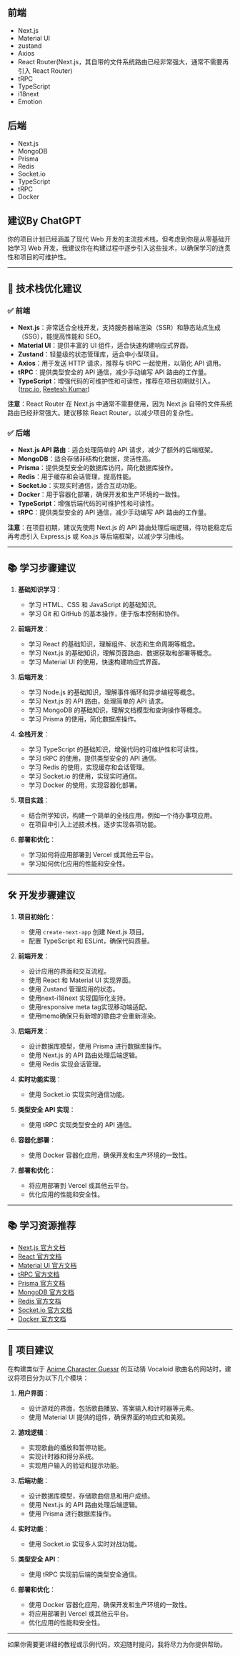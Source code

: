 ## 前端
- Next.js
- Material UI
- zustand
- Axios
- React Router(Next.js，其自带的文件系统路由已经非常强大，通常不需要再引入 React Router)
- tRPC
- TypeScript
- i18next
- Emotion


## 后端
- Next.js
- MongoDB
- Prisma
- Redis
- Socket.io
- TypeScript
- tRPC
- Docker


## 建议By ChatGPT

你的项目计划已经涵盖了现代 Web 开发的主流技术栈，但考虑到你是从零基础开始学习 Web 开发，我建议你在构建过程中逐步引入这些技术，以确保学习的连贯性和项目的可维护性。

---

## 🧰 技术栈优化建议

### ✅ 前端

* **Next.js**：非常适合全栈开发，支持服务器端渲染（SSR）和静态站点生成（SSG），能提高性能和 SEO。
* **Material UI**：提供丰富的 UI 组件，适合快速构建响应式界面。
* **Zustand**：轻量级的状态管理库，适合中小型项目。
* **Axios**：用于发送 HTTP 请求，推荐与 tRPC 一起使用，以简化 API 调用。
* **tRPC**：提供类型安全的 API 通信，减少手动编写 API 路由的工作量。
* **TypeScript**：增强代码的可维护性和可读性，推荐在项目初期就引入。([trpc.io][1], [Reetesh Kumar][2])

**注意**：React Router 在 Next.js 中通常不需要使用，因为 Next.js 自带的文件系统路由已经非常强大。建议移除 React Router，以减少项目的复杂性。

### ✅ 后端

* **Next.js API 路由**：适合处理简单的 API 请求，减少了额外的后端框架。
* **MongoDB**：适合存储非结构化数据，灵活性高。
* **Prisma**：提供类型安全的数据库访问，简化数据库操作。
* **Redis**：用于缓存和会话管理，提高性能。
* **Socket.io**：实现实时通信，适合互动功能。
* **Docker**：用于容器化部署，确保开发和生产环境的一致性。
* **TypeScript**：增强后端代码的可维护性和可读性。
* **tRPC**：提供类型安全的 API 通信，减少手动编写 API 路由的工作量。

**注意**：在项目初期，建议先使用 Next.js 的 API 路由处理后端逻辑，待功能稳定后再考虑引入 Express.js 或 Koa.js 等后端框架，以减少学习曲线。

---

## 📚 学习步骤建议

1. **基础知识学习**：

   * 学习 HTML、CSS 和 JavaScript 的基础知识。
   * 学习 Git 和 GitHub 的基本操作，便于版本控制和协作。

2. **前端开发**：

   * 学习 React 的基础知识，理解组件、状态和生命周期等概念。
   * 学习 Next.js 的基础知识，理解页面路由、数据获取和部署等概念。
   * 学习 Material UI 的使用，快速构建响应式界面。

3. **后端开发**：

   * 学习 Node.js 的基础知识，理解事件循环和异步编程等概念。
   * 学习 Next.js 的 API 路由，处理简单的 API 请求。
   * 学习 MongoDB 的基础知识，理解文档模型和查询操作等概念。
   * 学习 Prisma 的使用，简化数据库操作。

4. **全栈开发**：

   * 学习 TypeScript 的基础知识，增强代码的可维护性和可读性。
   * 学习 tRPC 的使用，提供类型安全的 API 通信。
   * 学习 Redis 的使用，实现缓存和会话管理。
   * 学习 Socket.io 的使用，实现实时通信。
   * 学习 Docker 的使用，实现容器化部署。

5. **项目实践**：

   * 结合所学知识，构建一个简单的全栈应用，例如一个待办事项应用。
   * 在项目中引入上述技术栈，逐步实现各项功能。

6. **部署和优化**：

   * 学习如何将应用部署到 Vercel 或其他云平台。
   * 学习如何优化应用的性能和安全性。

---

## 🛠️ 开发步骤建议

1. **项目初始化**：

   * 使用 `create-next-app` 创建 Next.js 项目。
   * 配置 TypeScript 和 ESLint，确保代码质量。

2. **前端开发**：

   * 设计应用的界面和交互流程。
   * 使用 React 和 Material UI 实现界面。
   * 使用 Zustand 管理应用的状态。
   * 使用next-i18next 实现国际化支持。
   * 使用responsive meta tag实现移动端适配。
   * 使用memo确保只有新增的歌曲才会重新渲染。

3. **后端开发**：

   * 设计数据库模型，使用 Prisma 进行数据库操作。
   * 使用 Next.js 的 API 路由处理后端逻辑。
   * 使用 Redis 实现会话管理。

4. **实时功能实现**：

   * 使用 Socket.io 实现实时通信功能。

5. **类型安全 API 实现**：

   * 使用 tRPC 实现类型安全的 API 通信。

6. **容器化部署**：

   * 使用 Docker 容器化应用，确保开发和生产环境的一致性。

7. **部署和优化**：

   * 将应用部署到 Vercel 或其他云平台。
   * 优化应用的性能和安全性。

---

## 📚 学习资源推荐

* [Next.js 官方文档](https://nextjs.org/docs)
* [React 官方文档](https://reactjs.org/docs/getting-started.html)
* [Material UI 官方文档](https://mui.com/)
* [tRPC 官方文档](https://trpc.io/docs)
* [Prisma 官方文档](https://www.prisma.io/docs)
* [MongoDB 官方文档](https://www.mongodb.com/docs/)
* [Redis 官方文档](https://redis.io/docs/)
* [Socket.io 官方文档](https://socket.io/docs/)
* [Docker 官方文档](https://docs.docker.com/)

---

## 🎯 项目建议

在构建类似于 [Anime Character Guessr](https://anime-character-guessr.netlify.app/) 的互动猜 Vocaloid 歌曲名的网站时，建议将项目分为以下几个模块：

1. **用户界面**：

   * 设计游戏的界面，包括歌曲播放、答案输入和计时器等元素。
   * 使用 Material UI 提供的组件，确保界面的响应式和美观。

2. **游戏逻辑**：

   * 实现歌曲的播放和暂停功能。
   * 实现计时器和得分系统。
   * 实现用户输入的验证和提示功能。

3. **后端功能**：

   * 设计数据库模型，存储歌曲信息和用户成绩。
   * 使用 Next.js 的 API 路由处理后端逻辑。
   * 使用 Prisma 进行数据库操作。

4. **实时功能**：

   * 使用 Socket.io 实现多人实时对战功能。

5. **类型安全 API**：

   * 使用 tRPC 实现前后端的类型安全通信。

6. **部署和优化**：

   * 使用 Docker 容器化应用，确保开发和生产环境的一致性。
   * 将应用部署到 Vercel 或其他云平台。
   * 优化应用的性能和安全性。

---

如果你需要更详细的教程或示例代码，欢迎随时提问，我将尽力为你提供帮助。

[1]: https://trpc.io/docs/client/nextjs?utm_source=chatgpt.com "Next.js Integration - tRPC"
[2]: https://reetesh.in/blog/trpc-with-next.js-14-and-mongodb-setup?utm_source=chatgpt.com "tRPC with Next.Js 14 and MongoDB setup - Reetesh Kumar"
